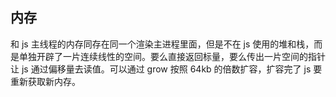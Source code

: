 
## 内存

和 js 主线程的内存同存在同一个渲染主进程里面，但是不在 js 使用的堆和栈，而是单独开辟了一片连续线性的空间。要么直接返回标量，要么传出一片空间的指针让 js 通过偏移量去读值。可以通过 grow 按照 64kb 的倍数扩容，扩容完了 js 要重新获取新内存。


